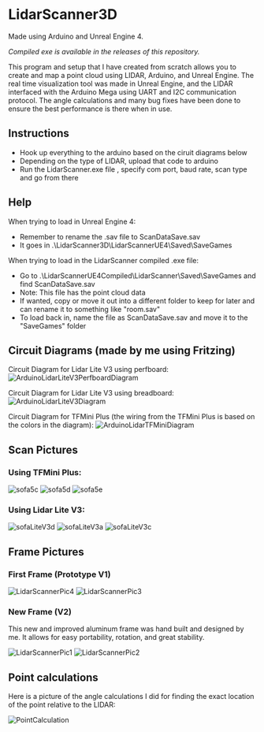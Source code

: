 # LidarScanner3D
Made using Arduino and Unreal Engine 4.

*Compiled exe is available in the releases of this repository.*

This program and setup that I have created from scratch allows you to create and map a point cloud using LIDAR, Arduino, and Unreal Engine. The real time visualization tool was made in Unreal Engine, and the LIDAR interfaced with the Arduino Mega using UART and I2C communication protocol. The angle calculations and many bug fixes have been done to ensure the best performance is there when in use.

## Instructions
- Hook up everything to the arduino based on the ciruit diagrams below
- Depending on the type of LIDAR, upload that code to arduino
- Run the LidarScanner.exe file , specify com port, baud rate, scan type and go from there

## Help
When trying to load in Unreal Engine 4:
- Remember to rename the .sav file to ScanDataSave.sav
- It goes in .\LidarScanner3D\LidarScannerUE4\Saved\SaveGames

When trying to load in the LidarScanner compiled .exe file:
- Go to .\LidarScannerUE4Compiled\LidarScanner\Saved\SaveGames and find ScanDataSave.sav
- Note: This file has the point cloud data
- If wanted, copy or move it out into a different folder to keep for later and can rename it to something like "room.sav"
- To load back in, name the file as ScanDataSave.sav and move it to the "SaveGames" folder

## Circuit Diagrams (made by me using Fritzing)
Circuit Diagram for Lidar Lite V3 using perfboard:
![ArduinoLidarLiteV3PerfboardDiagram](./Pics/ArduinoLidarLiteV3PerfboardDiagram.png )

Circuit Diagram for Lidar Lite V3 using breadboard:
![ArduinoLidarLiteV3Diagram](./Pics/ArduinoLidarLiteV3Diagram.png)

Circuit Diagram for TFMini Plus (the wiring from the TFMini Plus is based on the colors in the diagram):
![ArduinoLidarTFMiniDiagram](./Pics/ArduinoLidarTFMiniDiagram.png)

## Scan Pictures
### Using TFMini Plus:
![sofa5c](./SavedScans/Screenshots/sofa5c.png)
![sofa5d](./SavedScans/Screenshots/sofa5d.png)
![sofa5e](./SavedScans/Screenshots/sofa5e.png)

### Using Lidar Lite V3:
![sofaLiteV3d](./SavedScans/Screenshots/sofaLiteV3d.png)
![sofaLiteV3a](./SavedScans/Screenshots/sofaLiteV3a.png)
![sofaLiteV3c](./SavedScans/Screenshots/sofaLiteV3c.png)

## Frame Pictures
### First Frame (Prototype V1)
![LidarScannerPic4](./Pics/LidarScannerPic4.jpg)
![LidarScannerPic3](./Pics/LidarScannerPic3.jpg)

### New Frame (V2)
This new and improved aluminum frame was hand built and designed by me. It allows for easy portability, rotation, and great stability.

![LidarScannerPic1](./Pics/LidarScannerPic1.jpg)
![LidarScannerPic2](./Pics/LidarScannerPic2.jpg)

## Point calculations
Here is a picture of the angle calculations I did for finding the exact location of the point relative to the LIDAR:

![PointCalculation](./Pics/PointCalculation.jpg)
